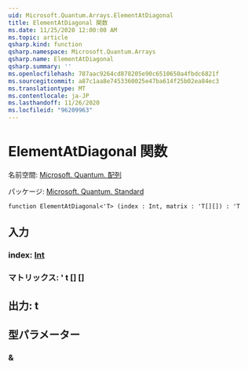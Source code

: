```yaml
---
uid: Microsoft.Quantum.Arrays.ElementAtDiagonal
title: ElementAtDiagonal 関数
ms.date: 11/25/2020 12:00:00 AM
ms.topic: article
qsharp.kind: function
qsharp.namespace: Microsoft.Quantum.Arrays
qsharp.name: ElementAtDiagonal
qsharp.summary: ''
ms.openlocfilehash: 787aac9264cd878205e90c6510650a4fbdc6821f
ms.sourcegitcommit: a87c1aa8e7453360025e47ba614f25b02ea84ec3
ms.translationtype: MT
ms.contentlocale: ja-JP
ms.lasthandoff: 11/26/2020
ms.locfileid: "96209963"
---
```

# <a name="elementatdiagonal-function"></a>ElementAtDiagonal 関数

名前空間: [Microsoft. Quantum. 配列](xref:Microsoft.Quantum.Arrays)

パッケージ: [Microsoft. Quantum. Standard](https://nuget.org/packages/Microsoft.Quantum.Standard)




```qsharp
function ElementAtDiagonal<'T> (index : Int, matrix : 'T[][]) : 'T
```


## <a name="input"></a>入力

### <a name="index--int"></a>index: [Int](xref:microsoft.quantum.lang-ref.int)




### <a name="matrix--t"></a>マトリックス: ' t [] []





## <a name="output--t"></a>出力: t



## <a name="type-parameters"></a>型パラメーター

### <a name="t"></a>&

